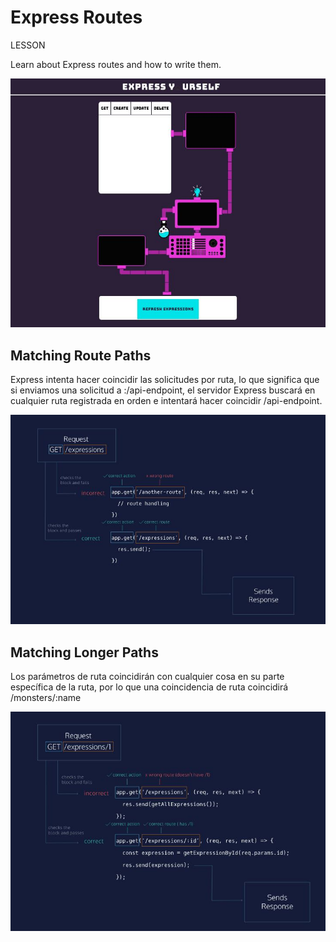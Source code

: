# Express Routes

LESSON

Learn about Express routes and how to write them.

![drawing](URSELF.JPG)

## Matching Route Paths

Express intenta hacer coincidir las solicitudes por ruta, lo que significa que si enviamos una solicitud a <server address>:<port number>/api-endpoint, el servidor Express buscará en cualquier ruta registrada en orden e intentará hacer coincidir /api-endpoint.

![drawing](REQUEST.JPG)

## Matching Longer Paths

Los parámetros de ruta coincidirán con cualquier cosa en su parte específica de la ruta, por lo que una coincidencia de ruta coincidirá /monsters/:name

![drawing](REQUEST1.JPG)